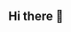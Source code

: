 ## Hi there 👋

<!--
**RafaelBD99/RafaelBD99** is a ✨ _special_ ✨ repository because its `README.md` (this file) appears on your GitHub profile.

Here are some ideas to get you started:

- 🔭 I’m currently working on developing a website
- 🌱 I’m currently learning Full to code 
- 👯 I’m looking to collaborate on creating apps, websites or projects in general 
- 🤔 I’m looking for help with learning stuff
- 💬 Ask me about ...
- 📫 How to reach me: you can reach me here 
- ⚡ Fun fact: idk find out
-->
